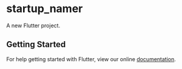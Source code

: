 # startup_namer

A new Flutter project.

## Getting Started

For help getting started with Flutter, view our online
[documentation](https://flutter.io/).
